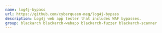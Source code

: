 ```yaml
---
name: log4j-bypass
url: https://github.com/cyberqueen-meg/log4j-bypass
description: Log4j web app tester that includes WAF bypasses.
group: blackarch blackarch-webapp blackarch-fuzzer blackarch-scanner
---
```

